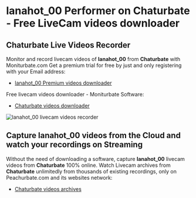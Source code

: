# lanahot_00 Performer on Chaturbate - Free LiveCam videos downloader

## Chaturbate Live Videos Recorder

Monitor and record livecam videos of **lanahot_00** from **Chaturbate** with Moniturbate.com
Get a premium trial for free by just and only registering with your Email address:
* [lanahot_00 Premium videos downloader](https://moniturbate.com/request-demo-licence-key.html)

Free livecam videos downloader - Moniturbate Software:
* [Chaturbate videos downloader](https://moniturbate.com/moniturbate-download-software.html)

![lanahot_00 livecam videos recorder](https://peachurnet.com/templates/moniturbate-software.png)


## Capture lanahot_00 videos from the Cloud and watch your recordings on Streaming

Without the need of downloading a software, capture **lanahot_00** livecam videos from **Chaturbate** 100% online.
Watch Livecam archives from **Chaturbate** unlimitedly from thousands of existing recordings, only on Peachurbate.com and its websites network:
* [Chaturbate videos archives](https://peachurnet.com/)